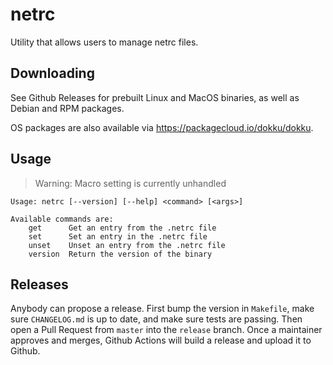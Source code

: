 # netrc

Utility that allows users to manage netrc files.

## Downloading

See Github Releases for prebuilt Linux and MacOS binaries, as well as Debian and RPM packages.

OS packages are also available via https://packagecloud.io/dokku/dokku.

## Usage

> Warning: Macro setting is currently unhandled

```
Usage: netrc [--version] [--help] <command> [<args>]

Available commands are:
    get      Get an entry from the .netrc file
    set      Set an entry in the .netrc file
    unset    Unset an entry from the .netrc file
    version  Return the version of the binary
```

## Releases

Anybody can propose a release. First bump the version in `Makefile`, make sure `CHANGELOG.md` is up to date, and make sure tests are passing. Then open a Pull Request from `master` into the `release` branch. Once a maintainer approves and merges, Github Actions will build a release and upload it to Github.
